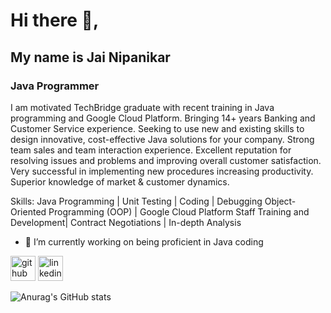 # Hi there 👋, 
## My name is Jai Nipanikar
### Java Programmer 
I am motivated TechBridge graduate with recent training in Java programming and Google Cloud Platform.  Bringing 14+ years Banking and Customer Service experience.  Seeking to use new and existing skills to design innovative, cost-effective Java solutions for your company.  Strong team sales and team interaction experience. Excellent reputation for resolving issues and problems and improving overall customer satisfaction. Very successful in implementing new procedures increasing productivity. Superior knowledge of market & customer dynamics.

Skills: Java Programming | Unit Testing | Coding | Debugging  Object-Oriented Programming (OOP) | Google Cloud Platform Staff Training and Development| Contract Negotiations | In-depth Analysis

- 🔭 I’m currently working on being proficient in Java coding  


[<img src='https://cdn.jsdelivr.net/npm/simple-icons@3.0.1/icons/github.svg' alt='github' height='40'>](https://github.com/jainipanikar)  [<img src='https://cdn.jsdelivr.net/npm/simple-icons@3.0.1/icons/linkedin.svg' alt='linkedin' height='40'>](https://www.linkedin.com/in/www.linkedin.com/in/jai-nipanikar/)  








![Anurag's GitHub stats](https://github-readme-stats.vercel.app/api?username=jainipanikar)
